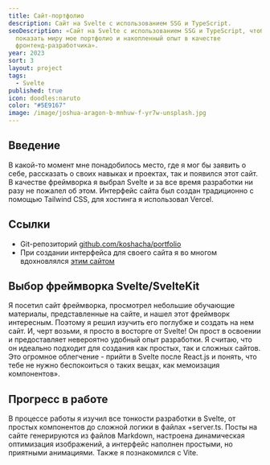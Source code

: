```yaml
---
title: Сайт-портфолио
description: Сайт на Svelte с использованием SSG и TypeScript.
seoDescription: «Сайт на Svelte с использованием SSG и TypeScript, чтобы
  показать миру мое портфолио и накопленный опыт в качестве
  фронтенд-разработчика».
year: 2023
sort: 3
layout: project
tags:
  - Svelte
published: true
icon: doodles:naruto
color: "#5E9167"
image: /image/joshua-aragon-b-mnhuw-f-yr7w-unsplash.jpg
---
```


## Введение

В какой-то момент мне понадобилось место, где я мог бы заявить о себе, рассказать о своих навыках и проектах, так и появился этот сайт. В качестве фреймворка я выбрал Svelte и за все время разработки ни разу не пожалел об этом. Интерфейс сайта был создан традиционно с помощью Tailwind CSS, для хостинга я использовал Vercel.

## Ссылки

- Git-репозиторий [github.com/koshacha/portfolio](https://github.com/koshacha/portfolio)
- При создании интерфейса для своего сайта я во многом вдохновлялся [этим сайтом](https://leerob.io/)

## Выбор фреймворка Svelte/SvelteKit

Я посетил сайт фреймворка, просмотрел небольшие обучающие материалы, представленные на сайте, и нашел этот фреймворк интересным. Поэтому я решил изучить его поглубже и создать на нем сайт. И, черт возьми, я просто в восторге от Svelte! Он прост в освоении и предоставляет невероятно удобный опыт разработки. Я считаю, что он идеально подходит для создания как простых, так и сложных сайтов. Это огромное облегчение - прийти в Svelte после React.js и понять, что тебе не нужно беспокоиться о таких вещах, как мемоизация компонентов».

## Прогресс в работе

В процессе работы я изучил все тонкости разработки в Svelte, от простых компонентов до сложной логики в файлах +server.ts. Посты на сайте генерируются из файлов Markdown, настроена динамическая оптимизация изображений, а интерфейс наполнен простыми, но приятными анимациями. Также я познакомился с Vite.

